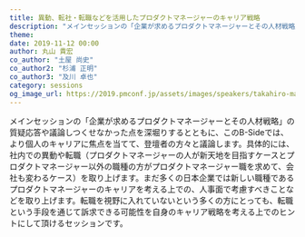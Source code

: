 ```yaml
---
title: 異動、転社・転職などを活用したプロダクトマネージャーのキャリア戦略
description: "メインセッションの「企業が求めるプロダクトマネージャーとその人材戦略」の質疑応答や議論しつくせなかった点を深堀りするとともに、このB-Sideでは、より個人のキャリアに焦点を当てて、登壇者の方々と議論します。具体的には、社内での異動や転職（プロダクトマネージャーの人が新天地を目指すケースとプロダクトマネージャー以外の職種の方がプロダクトマネージャー職を求めて、会社も変わるケース）を取り上げます。まだ多くの日本企業では新しい職種であるプロダクトマネージャーのキャリアを考える上での、人事面で考慮すべきことなどを取り上げます。転職を視野に入れていないという多くの方にとっても、転職という手段を通じて訴求できる可能性を自身のキャリア戦略を考える上でのヒントにして頂けるセッションです。"
theme: 
date: 2019-11-12 00:00
author: 丸山 貴宏
co_author: "土屋 尚史"
co_author2: "杉浦 正明"
co_author3: "及川 卓也"
category: sessions
og_image_url: https://2019.pmconf.jp/assets/images/speakers/takahiro-maruyama.jpg
---
```


メインセッションの「企業が求めるプロダクトマネージャーとその人材戦略」の質疑応答や議論しつくせなかった点を深堀りするとともに、このB-Sideでは、より個人のキャリアに焦点を当てて、登壇者の方々と議論します。具体的には、社内での異動や転職（プロダクトマネージャーの人が新天地を目指すケースとプロダクトマネージャー以外の職種の方がプロダクトマネージャー職を求めて、会社も変わるケース）を取り上げます。まだ多くの日本企業では新しい職種であるプロダクトマネージャーのキャリアを考える上での、人事面で考慮すべきことなどを取り上げます。転職を視野に入れていないという多くの方にとっても、転職という手段を通じて訴求できる可能性を自身のキャリア戦略を考える上でのヒントにして頂けるセッションです。